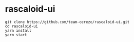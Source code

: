 # rascaloid-ui

```console
git clone https://github.com/team-cerezo/rascaloid-ui.git
cd rascaloid-ui
yarn install
yarn start
```
